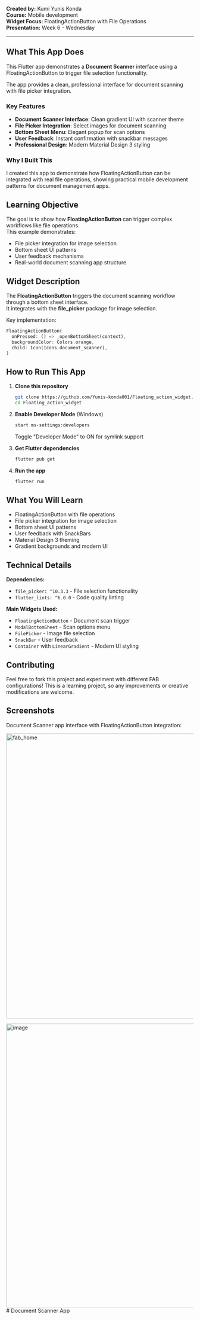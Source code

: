 
**Created by:** Kumi Yunis Konda  
**Course:** Mobile development  
**Widget Focus:** FloatingActionButton with File Operations  
**Presentation:** Week 6 - Wednesday  

---

## What This App Does

This Flutter app demonstrates a **Document Scanner** interface using a FloatingActionButton to trigger file selection functionality.

The app provides a clean, professional interface for document scanning with file picker integration.

### Key Features
- **Document Scanner Interface**: Clean gradient UI with scanner theme
- **File Picker Integration**: Select images for document scanning
- **Bottom Sheet Menu**: Elegant popup for scan options
- **User Feedback**: Instant confirmation with snackbar messages
- **Professional Design**: Modern Material Design 3 styling

### Why I Built This
I created this app to demonstrate how FloatingActionButton can be integrated with real file operations, showing practical mobile development patterns for document management apps.

## Learning Objective
The goal is to show how **FloatingActionButton** can trigger complex workflows like file operations.  
This example demonstrates:
- File picker integration for image selection
- Bottom sheet UI patterns
- User feedback mechanisms
- Real-world document scanning app structure

## Widget Description
The **FloatingActionButton** triggers the document scanning workflow through a bottom sheet interface.  
It integrates with the **file_picker** package for image selection.

Key implementation:
```dart
FloatingActionButton(
  onPressed: () => _openBottomSheet(context),
  backgroundColor: Colors.orange,
  child: Icon(Icons.document_scanner),
)
```

## How to Run This App

1. **Clone this repository**
   ```bash
   git clone https://github.com/Yunis-konda001/Floating_action_widget.git
   cd Floating_action_widget
   ```

2. **Enable Developer Mode** (Windows)
   ```bash
   start ms-settings:developers
   ```
   Toggle "Developer Mode" to ON for symlink support

3. **Get Flutter dependencies**
   ```bash
   flutter pub get
   ```

4. **Run the app**
   ```bash
   flutter run
   ```

## What You Will Learn

- FloatingActionButton with file operations
- File picker integration for image selection
- Bottom sheet UI patterns
- User feedback with SnackBars
- Material Design 3 theming
- Gradient backgrounds and modern UI

## Technical Details

**Dependencies:**
- `file_picker: ^10.3.3` - File selection functionality
- `flutter_lints: ^6.0.0` - Code quality linting

**Main Widgets Used:**
- `FloatingActionButton` - Document scan trigger
- `ModalBottomSheet` - Scan options menu
- `FilePicker` - Image file selection
- `SnackBar` - User feedback
- `Container` with `LinearGradient` - Modern UI styling

## Contributing

Feel free to fork this project and experiment with different FAB configurations! This is a learning project, so any improvements or creative modifications are welcome.

## Screenshots

Document Scanner app interface with FloatingActionButton integration:

<img width="734" height="762" alt="fab_home" src="https://github.com/user-attachments/assets/a740584d-d453-42db-a84d-210023195542" />

<img width="749" height="759" alt="image" src="https://github.com/user-attachments/assets/b612cedc-9916-46ec-bad3-651e7ef67bfe" /># Document Scanner App

